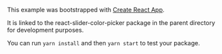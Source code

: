 This example was bootstrapped with [Create React App](https://github.com/facebook/create-react-app).

It is linked to the react-slider-color-picker package in the parent directory for development purposes.

You can run `yarn install` and then `yarn start` to test your package.
